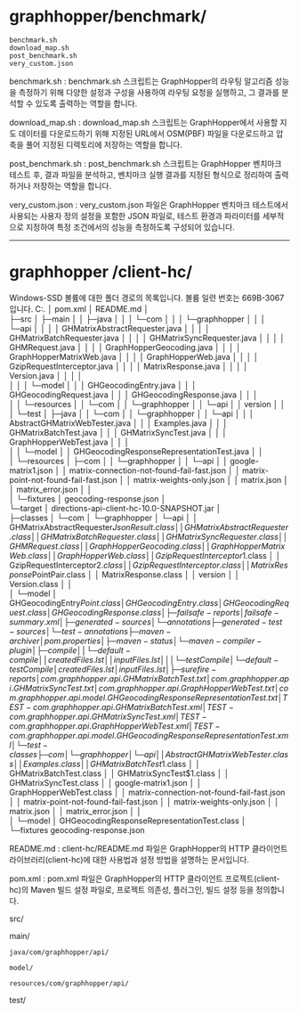 # graphhopper/benchmark/
    benchmark.sh
    download_map.sh
    post_benchmark.sh
    very_custom.json

benchmark.sh : benchmark.sh 스크립트는 GraphHopper의 라우팅 알고리즘 성능을 측정하기 위해 다양한 설정과 구성을 사용하여 라우팅 요청을 실행하고, 그 결과를 분석할 수 있도록 출력하는 역할을 합니다.

download_map.sh : download_map.sh 스크립트는 GraphHopper에서 사용할 지도 데이터를 다운로드하기 위해 지정된 URL에서 OSM(PBF) 파일을 다운로드하고 압축을 풀어 지정된 디렉토리에 저장하는 역할을 합니다.

post_benchmark.sh : post_benchmark.sh 스크립트는 GraphHopper 벤치마크 테스트 후, 결과 파일을 분석하고, 벤치마크 실행 결과를 지정된 형식으로 정리하여 출력하거나 저장하는 역할을 합니다.

very_custom.json : very_custom.json 파일은 GraphHopper 벤치마크 테스트에서 사용되는 사용자 정의 설정을 포함한 JSON 파일로, 테스트 환경과 파라미터를 세부적으로 지정하여 특정 조건에서의 성능을 측정하도록 구성되어 있습니다.

--------------------------

# graphhopper /client-hc/
Windows-SSD 볼륨에 대한 폴더 경로의 목록입니다.
볼륨 일련 번호는 669B-3067입니다.
C:.
│  pom.xml
│  README.md
│  
├─src
│  ├─main
│  │  ├─java
│  │  │  └─com
│  │  │      └─graphhopper
│  │  │          └─api
│  │  │              │  GHMatrixAbstractRequester.java
│  │  │              │  GHMatrixBatchRequester.java
│  │  │              │  GHMatrixSyncRequester.java
│  │  │              │  GHMRequest.java
│  │  │              │  GraphHopperGeocoding.java
│  │  │              │  GraphHopperMatrixWeb.java
│  │  │              │  GraphHopperWeb.java
│  │  │              │  GzipRequestInterceptor.java
│  │  │              │  MatrixResponse.java
│  │  │              │  Version.java
│  │  │              │  
│  │  │              └─model
│  │  │                      GHGeocodingEntry.java
│  │  │                      GHGeocodingRequest.java
│  │  │                      GHGeocodingResponse.java
│  │  │                      
│  │  └─resources
│  │      └─com
│  │          └─graphhopper
│  │              └─api
│  │                      version
│  │                      
│  └─test
│      ├─java
│      │  └─com
│      │      └─graphhopper
│      │          └─api
│      │              │  AbstractGHMatrixWebTester.java
│      │              │  Examples.java
│      │              │  GHMatrixBatchTest.java
│      │              │  GHMatrixSyncTest.java
│      │              │  GraphHopperWebTest.java
│      │              │  
│      │              └─model
│      │                      GHGeocodingResponseRepresentationTest.java
│      │                      
│      └─resources
│          ├─com
│          │  └─graphhopper
│          │      └─api
│          │              google-matrix1.json
│          │              matrix-connection-not-found-fail-fast.json
│          │              matrix-point-not-found-fail-fast.json
│          │              matrix-weights-only.json
│          │              matrix.json
│          │              matrix_error.json
│          │              
│          └─fixtures
│                  geocoding-response.json
│                  
└─target
    │  directions-api-client-hc-10.0-SNAPSHOT.jar
    │  
    ├─classes
    │  └─com
    │      └─graphhopper
    │          └─api
    │              │  GHMatrixAbstractRequester$JsonResult.class
    │              │  GHMatrixAbstractRequester.class
    │              │  GHMatrixBatchRequester.class
    │              │  GHMatrixSyncRequester.class
    │              │  GHMRequest.class
    │              │  GraphHopperGeocoding.class
    │              │  GraphHopperMatrixWeb.class
    │              │  GraphHopperWeb.class
    │              │  GzipRequestInterceptor$1.class
    │              │  GzipRequestInterceptor$2.class
    │              │  GzipRequestInterceptor.class
    │              │  MatrixResponse$PointPair.class
    │              │  MatrixResponse.class
    │              │  version
    │              │  Version.class
    │              │  
    │              └─model
    │                      GHGeocodingEntry$Point.class
    │                      GHGeocodingEntry.class
    │                      GHGeocodingRequest.class
    │                      GHGeocodingResponse.class
    │                      
    ├─failsafe-reports
    │      failsafe-summary.xml
    │      
    ├─generated-sources
    │  └─annotations
    ├─generated-test-sources
    │  └─test-annotations
    ├─maven-archiver
    │      pom.properties
    │      
    ├─maven-status
    │  └─maven-compiler-plugin
    │      ├─compile
    │      │  └─default-compile
    │      │          createdFiles.lst
    │      │          inputFiles.lst
    │      │          
    │      └─testCompile
    │          └─default-testCompile
    │                  createdFiles.lst
    │                  inputFiles.lst
    │                  
    ├─surefire-reports
    │      com.graphhopper.api.GHMatrixBatchTest.txt
    │      com.graphhopper.api.GHMatrixSyncTest.txt
    │      com.graphhopper.api.GraphHopperWebTest.txt
    │      com.graphhopper.api.model.GHGeocodingResponseRepresentationTest.txt
    │      TEST-com.graphhopper.api.GHMatrixBatchTest.xml
    │      TEST-com.graphhopper.api.GHMatrixSyncTest.xml
    │      TEST-com.graphhopper.api.GraphHopperWebTest.xml
    │      TEST-com.graphhopper.api.model.GHGeocodingResponseRepresentationTest.xml
    │      
    └─test-classes
        ├─com
        │  └─graphhopper
        │      └─api
        │          │  AbstractGHMatrixWebTester.class
        │          │  Examples.class
        │          │  GHMatrixBatchTest$1.class
        │          │  GHMatrixBatchTest.class
        │          │  GHMatrixSyncTest$1.class
        │          │  GHMatrixSyncTest.class
        │          │  google-matrix1.json
        │          │  GraphHopperWebTest.class
        │          │  matrix-connection-not-found-fail-fast.json
        │          │  matrix-point-not-found-fail-fast.json
        │          │  matrix-weights-only.json
        │          │  matrix.json
        │          │  matrix_error.json
        │          │  
        │          └─model
        │                  GHGeocodingResponseRepresentationTest.class
        │                  
        └─fixtures
                geocoding-response.json
                



README.md : client-hc/README.md 파일은 GraphHopper의 HTTP 클라이언트 라이브러리(client-hc)에 대한 사용법과 설정 방법을 설명하는 문서입니다.

pom.xml : pom.xml 파일은 GraphHopper의 HTTP 클라이언트 프로젝트(client-hc)의 Maven 빌드 설정 파일로, 프로젝트 의존성, 플러그인, 빌드 설정 등을 정의합니다.

src/

  main/

    java/com/graphhopper/api/

    model/

    resources/com/graphhopper/api/

  test/
